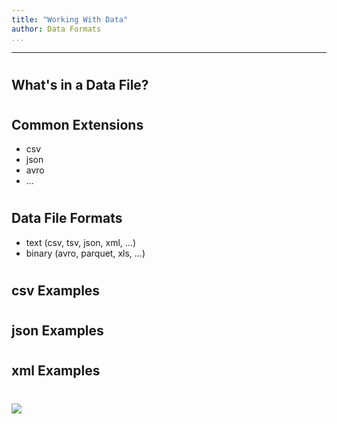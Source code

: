 ```yaml
---
title: "Working With Data"
author: Data Formats
...
```


---


#
## What's in a Data File?


#
## Common Extensions

- csv
- json
- avro
- ...


#
## Data File Formats

- text (csv, tsv, json, xml, ...)
- binary (avro, parquet, xls, ...)


#
## csv Examples


#
## json Examples


#
## xml Examples


#

<img class="logo" src="images/berkeley-school-of-information-logo.png"/>


